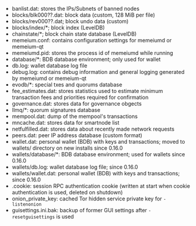 - banlist.dat: stores the IPs/Subnets of banned nodes
- blocks/blk000??.dat: block data (custom, 128 MiB per file)
- blocks/rev000??.dat; block undo data (custom)
- blocks/index/\*; block index (LevelDB)
- chainstate/\*; block chain state database (LevelDB)
- memeium.conf: contains configuration settings for memeiumd or memeium-qt
- memeiumd.pid: stores the process id of memeiumd while running
- database/\*: BDB database environment; only used for wallet
- db.log: wallet database log file
- debug.log: contains debug information and general logging generated by memeiumd or memeium-qt
- evodb/\*: special txes and quorums database
- fee_estimates.dat: stores statistics used to estimate minimum transaction fees and priorities required for confirmation
- governance.dat: stores data for governance obgects
- llmq/\*: quorum signatures database
- mempool.dat: dump of the mempool's transactions
- mncache.dat: stores data for smartnode list
- netfulfilled.dat: stores data about recently made network requests
- peers.dat: peer IP address database (custom format)
- wallet.dat: personal wallet (BDB) with keys and transactions; moved to wallets/ directory on new installs since 0.16.0
- wallets/database/\*: BDB database environment; used for wallets since 0.16.0
- wallets/db.log: wallet database log file; since 0.16.0
- wallets/wallet.dat: personal wallet (BDB) with keys and transactions; since 0.16.0
- .cookie: session RPC authentication cookie (written at start when cookie authentication is used, deleted on shutdown)
- onion_private_key: cached Tor hidden service private key for `-listenonion`
- guisettings.ini.bak: backup of former GUI settings after `-resetguisettings` is used
